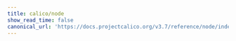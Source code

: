 ```yaml
---
title: calico/node
show_read_time: false
canonical_url: 'https://docs.projectcalico.org/v3.7/reference/node/index'
---
```


